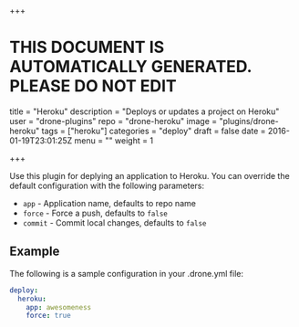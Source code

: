 +++

# THIS DOCUMENT IS AUTOMATICALLY GENERATED. PLEASE DO NOT EDIT

title = "Heroku"
description = "Deploys or updates a project on Heroku"
user = "drone-plugins"
repo = "drone-heroku"
image = "plugins/drone-heroku"
tags = ["heroku"]
categories = "deploy"
draft = false
date = 2016-01-19T23:01:25Z
menu = ""
weight = 1

+++

Use this plugin for deplying an application to Heroku. You can override the
default configuration with the following parameters:

* `app` - Application name, defaults to repo name
* `force` - Force a push, defaults to `false`
* `commit` - Commit local changes, defaults to `false`

## Example

The following is a sample configuration in your .drone.yml file:

```yaml
deploy:
  heroku:
    app: awesomeness
    force: true
```

